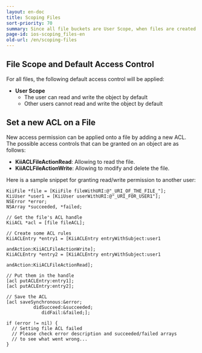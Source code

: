 ```yaml
---
layout: en-doc
title: Scoping Files
sort-priority: 70
summary: Since all file buckets are User Scope, when files are created they default to being only accessible to that user.
page-id: ios-scoping_files-en
old-url: /en/scoping-files
---
```

## File Scope and Default Access Control

For all files, the following default access control will be applied:

* **User Scope**
    * The user can read and write the object by default
    * Other users cannot read and write the object by default

## Set a new ACL on a File

New access permission can be applied onto a file by adding a new ACL.  The
possible access controls that can be granted on an object are as follows:

* **KiiACLFileActionRead**: Allowing to read the file.
* **KiiACLFileActionWrite**: Allowing to modify and delete the file.

Here is a sample snippet for granting read/write permission to another user:

```objc
KiiFile *file = [KiiFile fileWithURI:@"_URI_OF_THE_FILE_"];
KiiUser *user1 = [KiiUser userWithURI:@"_URI_FOR_USER1"];
NSError *error;
NSArray *succeeded, *failed;

// Get the file's ACL handle
KiiACL *acl = [file fileACL];

// Create some ACL rules
KiiACLEntry *entry1 = [KiiACLEntry entryWithSubject:user1
                                          andAction:KiiACLFileActionWrite];
KiiACLEntry *entry2 = [KiiACLEntry entryWithSubject:user1
                                          andAction:KiiACLFileActionRead];

// Put them in the handle
[acl putACLEntry:entry1];
[acl putACLEntry:entry2];

// Save the ACL
[acl saveSynchronous:&error;
          didSucceed:&succeeded;
             didFail:&failed;];

if (error != nil) {
  // Setting file ACL failed
  // Please check error description and succeeded/failed arrays 
  // to see what went wrong...
}
```
